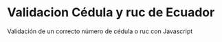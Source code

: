 # Validacion Cédula y ruc de Ecuador
Validación de un correcto número de cédula o ruc con Javascript
